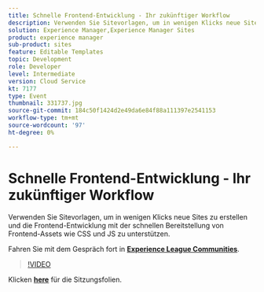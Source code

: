 ```yaml
---
title: Schnelle Frontend-Entwicklung - Ihr zukünftiger Workflow
description: Verwenden Sie Sitevorlagen, um in wenigen Klicks neue Sites zu erstellen und die Frontend-Entwicklung mit der schnellen Bereitstellung von Frontend-Assets wie CSS und JS zu unterstützen. Diese Sitzung wurde im Rahmen des Adobe Developers Live Content-Ereignisses bereitgestellt.
solution: Experience Manager,Experience Manager Sites
product: experience manager
sub-product: sites
feature: Editable Templates
topic: Development
role: Developer
level: Intermediate
version: Cloud Service
kt: 7177
type: Event
thumbnail: 331737.jpg
source-git-commit: 184c50f1424d2e49da6e84f88a111397e2541153
workflow-type: tm+mt
source-wordcount: '97'
ht-degree: 0%

---
```



# Schnelle Frontend-Entwicklung - Ihr zukünftiger Workflow

Verwenden Sie Sitevorlagen, um in wenigen Klicks neue Sites zu erstellen und die Frontend-Entwicklung mit der schnellen Bereitstellung von Frontend-Assets wie CSS und JS zu unterstützen.

Fahren Sie mit dem Gespräch fort in **[Experience League Communities](http://adobe.ly/36Yd3v6)**.

>[!VIDEO](https://video.tv.adobe.com/v/331737/?quality=12&learn=on&hidetitle=true)

Klicken **[here](/help/adobe-developers-live/assets/rapid-frontend-devlopment.pdf)** für die Sitzungsfolien.
